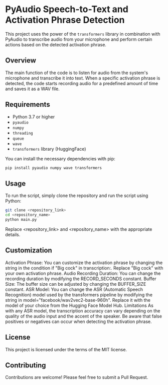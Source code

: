 # PyAudio Speech-to-Text and Activation Phrase Detection

This project uses the power of the `transformers` library in combination with PyAudio to transcribe audio from your microphone and perform certain actions based on the detected activation phrase.

## Overview

The main function of the code is to listen for audio from the system's microphone and transcribe it into text. When a specific activation phrase is detected, the code starts recording audio for a predefined amount of time and saves it as a WAV file.

## Requirements

- Python 3.7 or higher
- `pyaudio`
- `numpy`
- `threading`
- `queue`
- `wave`
- `transformers` library (HuggingFace)

You can install the necessary dependencies with pip:

```bash
pip install pyaudio numpy wave transformers
```

## Usage
To run the script, simply clone the repository and run the script using Python:

```bash
git clone <repository_link>
cd <repository_name>
python main.py
```
Replace <repository_link> and <repository_name> with the appropriate details.

## Customization
Activation Phrase: You can customize the activation phrase by changing the string in the condition if "Big cock" in transcription:. Replace "Big cock" with your own activation phrase.
Audio Recording Duration: You can change the recording duration by modifying the RECORD_SECONDS constant.
Buffer Size: The buffer size can be adjusted by changing the BUFFER_SIZE constant.
ASR Model: You can change the ASR (Automatic Speech Recognition) model used by the transformers pipeline by modifying the string in model="facebook/wav2vec2-base-960h". Replace it with the model of your choice from the Hugging Face Model Hub.
Limitations
As with any ASR model, the transcription accuracy can vary depending on the quality of the audio input and the accent of the speaker. Be aware that false positives or negatives can occur when detecting the activation phrase.

## License
This project is licensed under the terms of the MIT license.

## Contributing
Contributions are welcome! Please feel free to submit a Pull Request.

